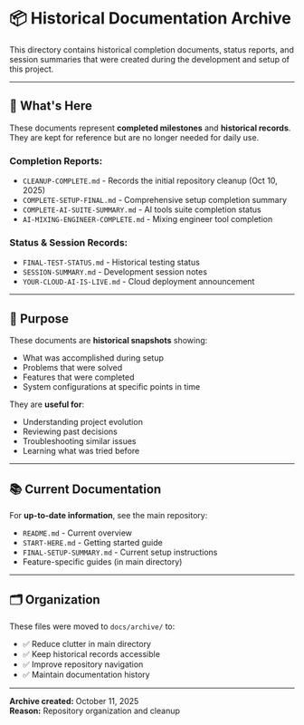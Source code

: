 # 📦 Historical Documentation Archive

This directory contains historical completion documents, status reports, and session summaries that were created during the development and setup of this project.

---

## 📁 What's Here

These documents represent **completed milestones** and **historical records**. They are kept for reference but are no longer needed for daily use.

### Completion Reports:
- `CLEANUP-COMPLETE.md` - Records the initial repository cleanup (Oct 10, 2025)
- `COMPLETE-SETUP-FINAL.md` - Comprehensive setup completion summary
- `COMPLETE-AI-SUITE-SUMMARY.md` - AI tools suite completion status
- `AI-MIXING-ENGINEER-COMPLETE.md` - Mixing engineer tool completion

### Status & Session Records:
- `FINAL-TEST-STATUS.md` - Historical testing status
- `SESSION-SUMMARY.md` - Development session notes
- `YOUR-CLOUD-AI-IS-LIVE.md` - Cloud deployment announcement

---

## 🎯 Purpose

These documents are **historical snapshots** showing:
- What was accomplished during setup
- Problems that were solved
- Features that were completed
- System configurations at specific points in time

They are **useful for**:
- Understanding project evolution
- Reviewing past decisions
- Troubleshooting similar issues
- Learning what was tried before

---

## 📚 Current Documentation

For **up-to-date information**, see the main repository:
- `README.md` - Current overview
- `START-HERE.md` - Getting started guide
- `FINAL-SETUP-SUMMARY.md` - Current setup instructions
- Feature-specific guides (in main directory)

---

## 🗂️ Organization

These files were moved to `docs/archive/` to:
- ✅ Reduce clutter in main directory
- ✅ Keep historical records accessible
- ✅ Improve repository navigation
- ✅ Maintain documentation history

---

**Archive created:** October 11, 2025  
**Reason:** Repository organization and cleanup
